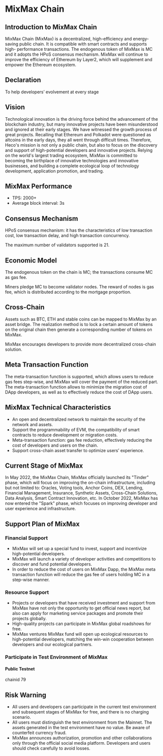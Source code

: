 # MixMax Chain

## Introduction to MixMax Chain
MixMax Chain (MixMax) is a decentralized, high-efficiency and energy-saving public chain. It is compatible with smart contracts and supports high- performance transactions. The endogenous token of MixMax is MC and it adopts the HPoS consensus mechanism. MixMax will continue to improve the efficiency of Ethereum by Layer2, which will supplement and empower the Ethereum ecosystem.

## Declaration
To help developers’ evolvement at every stage 

## Vision
Technological innovation is the driving force behind the advancement of the blockchain industry, but many innovative projects have been misunderstood and ignored at their early stages. We have witnessed the growth process of great projects. Recalling that Ethereum and Polkadot were questioned as altcoins in the early days, they all went through difficult times. Therefore, Heco's mission is not only a public chain, but also to focus on the discovery and support of high-potential developers and innovative projects. Relying on the world's largest trading ecosystem, MixMax is committed to becoming the birthplace of innovative technologies and innovative businesses, and building a complete ecological loop of technology development, application promotion, and trading.

## MixMax Performance
- TPS: 2000+
- Average block interval: 3s

## Consensus Mechanism
HPoS consensus mechanism: it has the characteristics of low transaction cost, low transaction delay, and high transaction concurrency.

The maximum number of validators supported is 21.

## Economic Model 
The endogenous token on the chain is MC; the transactions consume MC as gas fee.

Miners pledge MC to become validator nodes. The reward of nodes is gas fee, which is distributed according to the mortgage proportion. 

## Cross-Chain
Assets such as BTC, ETH and stable coins can be mapped to MixMax by an asset bridge. The realization method is to lock a certain amount of tokens on the original chain then generate a corresponding number of tokens on MixMax. 

MixMax encourages developers to provide more decentralized cross-chain solution.  

## Meta Transaction Function
The meta-transaction function is supported, which allows users to reduce gas fees step-wise, and MixMax will cover the payment of the reduced part. The meta-transaction function allows to minimize the migration cost of DApp developers, as well as to effectively reduce the cost of DApp users.

## MixMax Technical Characteristics
- An open and decentralized network to maintain the security of the network and assets.
- Support the programmability of EVM, the compatibility of smart contracts to reduce development or migration costs.
- Meta-transaction function: gas fee reduction, effectively reducing the cost of developers and users on the chain.
- Support cross-chain asset transfer to optimize users’ experience.



## Current Stage of MixMax
In May 2022, the MixMax Chain, MixMax officially launched its "Tinder" phase, which will focus on improving the on-chain infrastructure, including but not limited to:
Oracles, Voting tools, Anchor Coins, DEX, Lending, Financial Management, Insurance, Synthetic Assets, Cross-Chain Solutions, Data Analysis, Smart Contract Innovation, etc.
In October 2022, MixMax has now entered the "Spark" phase, which focuses on improving developer and user experience and infrastructure.

## Support Plan of MixMax
### Financial Support
- MixMax will set up a special fund to invest, support and incentivize high-potential developers.
- MixMax will launch a variety of developer activities and competitions to discover and fund potential developers. 
- In order to reduce the cost of users on MixMax Dapp, the MixMax meta transaction function will reduce the gas fee of users holding MC in a step-wise manner.

### Resource Support
- Projects or developers that have received investment and support from MixMax have not only the opportunity to get official news report, but also can apply for marketing service packages and promote their projects globally.
- High-quality projects can participate in MixMax global roadshows for free.
- MixMax ventures MixMax fund will open up ecological resources to high-potential developers, matching the win-win cooperation between developers and our ecological partners.

### Participate in Test Environment of MixMax



#### Public Testnet
chainid 79


## Risk Warning
- All users and developers can participate in the current test environment and subsequent stages of MixMax for free, and there is no charging scenario.
- All users must distinguish the test environment from the Mainnet. The assets generated in the test environment have no value. Be aware of counterfeit currency fraud.
- MixMax announces authorization, promotion and other collaborations only through the official social media platform. Developers and users should check carefully to avoid losses.
